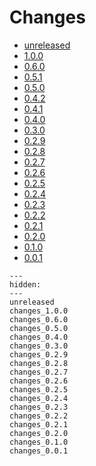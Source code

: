 # Changes

* [unreleased](unreleased)
* [1.0.0](changes_1.0.0.md)
* [0.6.0](changes_0.6.0.md)
* [0.5.1](changes_0.5.1)
* [0.5.0](changes_0.5.0.md)
* [0.4.2](changes_0.4.2)
* [0.4.1](changes_0.4.1)
* [0.4.0](changes_0.4.0.md)
* [0.3.0](changes_0.3.0.md)
* [0.2.9](changes_0.2.9.md)
* [0.2.8](changes_0.2.8.md)
* [0.2.7](changes_0.2.7.md)
* [0.2.6](changes_0.2.6.md)
* [0.2.5](changes_0.2.5.md)
* [0.2.4](changes_0.2.4.md)
* [0.2.3](changes_0.2.3.md)
* [0.2.2](changes_0.2.2.md)
* [0.2.1](changes_0.2.1.md)
* [0.2.0](changes_0.2.0.md)
* [0.1.0](changes_0.1.0.md)
* [0.0.1](changes_0.0.1.md)

<!--- This MyST Parser Sphinx directive is necessary to keep Sphinx happy. We need list here all release letters again, because release droid and other scripts assume Markdown --->
```{toctree}
---
hidden:
---
unreleased
changes_1.0.0
changes_0.6.0
changes_0.5.0
changes_0.4.0
changes_0.3.0
changes_0.2.9
changes_0.2.8
changes_0.2.7
changes_0.2.6
changes_0.2.5
changes_0.2.4
changes_0.2.3
changes_0.2.2
changes_0.2.1
changes_0.2.0
changes_0.1.0
changes_0.0.1

```